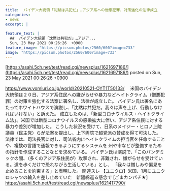 ```yaml
---
title:  バイデン大統領「沈黙は共犯だ」…アジア系ヘの憎悪犯罪、対策強化の法律成立  
categories:
- news
excerpt: |
  
feature_text: |
  ##  バイデン大統領「沈黙は共犯だ」…アジア...
  Sun, 23 May 2021 00:26:26  +0900
feature_image: "https://picsum.photos/2560/600?image=733"
image: "https://picsum.photos/2560/600?image=733"
---
```


[https://asahi.5ch.net/test/read.cgi/newsplus/1621697186/](https://asahi.5ch.net/test/read.cgi/newsplus/1621697186/)
posted on Sun, 23 May 2021 00:26:26  +0900

<!--more-->

https://www.yomiuri.co.jp/world/20210521-OYT1T50133/ 　米国のバイデン大統領は２０日、アジア系住民への嫌がらせや暴力などヘイトクライム（憎悪犯罪）の対策を強化する法案に署名し、法律が成立した。 バイデン氏は署名にあたってホワイトハウスで演説し、「沈黙は共犯だ。我々は声を上げ、行動しなければいけない」と訴えた。 成立したのは、「新型コロナウイルス・ヘイトクライム法」。米国では新型コロナウイルスの感染拡大に伴い、アジア系住民に対する暴力や差別が増加した。 こうした状況を受けて、日系のメイジー・ヒロノ上院議員（民主党）らが法案を提出し、上下両院で超党派の賛成を得て可決した。 法律では、司法長官に対し、司法省内にヘイトクライムの担当官を任命することや、複数の言語で通報できるようにするシステムを 州や市などが整備するための指針を作成することなどを求めている。 バイデン氏は演説で、「このパンデミックの間、（多くのアジア系住民が）攻撃され、非難され、嫌がらせを受けている。道を歩くだけで恐れながら生活している」とし、 「我々は憎しみや偏見を止めることを約束する」と表明した。 関連スレ 【ユニクロ】米国、1月にユニクロシャツの輸入を差し止めていた　新疆綿巡る懸念で [ごまカンパチ★] https://asahi.5ch.net/test/read.cgi/newsplus/1621417790/
